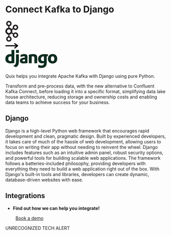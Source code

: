 # Connect Kafka to Django

<div class="connect-images cards blog-grid-card" markdown>
<div>
<img src="../images/kafka_logo.png" width="40px" />
</div>
<div>
<img src="../images/arrow.svg" width="40px" />
</div>
<div>
<img src="./images/django_1.jpg" />
</div>
</div>

Quix helps you integrate Apache Kafka with Django using pure Python.

Transform and pre-process data, with the new alternative to Confluent Kafka Connect, before loading it into a specific format, simplifying data lake house architecture, reducing storage and ownership costs and enabling data teams to achieve success for your business.

## Django

Django is a high-level Python web framework that encourages rapid development and clean, pragmatic design. Built by experienced developers, it takes care of much of the hassle of web development, allowing users to focus on writing their app without needing to reinvent the wheel. Django includes features such as an intuitive admin panel, robust security options, and powerful tools for building scalable web applications. The framework follows a batteries-included philosophy, providing developers with everything they need to build a web application right out of the box. With Django's built-in tools and libraries, developers can create dynamic, database-driven websites with ease.

## Integrations

<div class="grid cards" markdown>

- __Find out how we can help you integrate!__

    <a class="md-button md-button--primary" href="https://quix.io/book-a-demo" target="_blank" style="margin:.5rem;">Book a demo</a>

</div>


UNRECOGNIZED TECH ALERT

